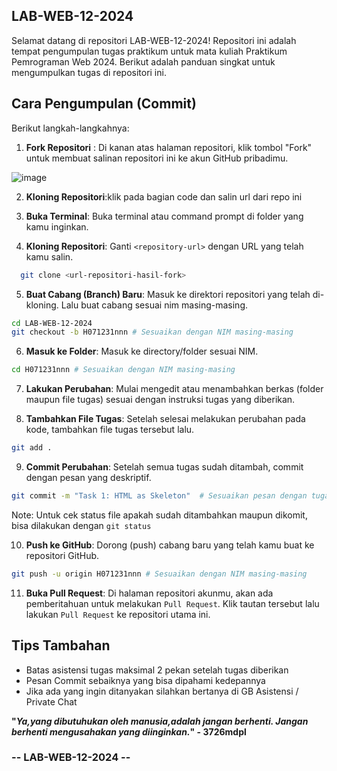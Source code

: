## LAB-WEB-12-2024
Selamat datang di repositori LAB-WEB-12-2024! Repositori ini adalah tempat pengumpulan tugas praktikum untuk mata kuliah Praktikum Pemrograman Web 2024. Berikut adalah panduan singkat untuk mengumpulkan tugas di repositori ini.

## Cara Pengumpulan (Commit)
Berikut langkah-langkahnya:
1. **Fork Repositori** : Di kanan atas halaman repositori, klik tombol "Fork" untuk membuat salinan repositori ini ke akun GitHub pribadimu.

![image](https://github.com/user-attachments/assets/dcb3f9aa-3b44-48e7-9fe9-e2fb55b01cbd)

2. **Kloning Repositori**:klik pada bagian code dan salin url dari repo ini

3. **Buka Terminal**: Buka terminal atau command prompt di folder yang kamu inginkan.

4. **Kloning Repositori**: Ganti `<repository-url>` dengan URL yang telah kamu salin.

```bash
  git clone <url-repositori-hasil-fork>
```

5. **Buat Cabang (Branch) Baru**: Masuk ke direktori repositori yang telah di-kloning. Lalu buat cabang sesuai nim masing-masing.

```bash
cd LAB-WEB-12-2024
git checkout -b H071231nnn # Sesuaikan dengan NIM masing-masing
```

6. **Masuk ke Folder**: Masuk ke directory/folder sesuai NIM.

```bash
cd H071231nnn # Sesuaikan dengan NIM masing-masing
```

7. **Lakukan Perubahan**: Mulai mengedit atau menambahkan berkas (folder maupun file tugas) sesuai dengan instruksi tugas yang diberikan.

8. **Tambahkan File Tugas**: Setelah selesai melakukan perubahan pada kode, tambahkan file tugas tersebut lalu.

```bash
git add .
```

9. **Commit Perubahan**: Setelah semua tugas sudah ditambah, commit dengan pesan yang deskriptif.

```bash
git commit -m "Task 1: HTML as Skeleton"  # Sesuaikan pesan dengan tugas yang kamu kumpulkan
```

Note: Untuk cek status file apakah sudah ditambahkan maupun dikomit, bisa dilakukan dengan `git status`

10. **Push ke GitHub**: Dorong (push) cabang baru yang telah kamu buat ke repositori GitHub.

```bash
git push -u origin H071231nnn # Sesuaikan dengan NIM masing-masing
```

11. **Buka Pull Request**: Di halaman repositori akunmu, akan ada pemberitahuan untuk melakukan `Pull Request`. Klik tautan tersebut lalu lakukan `Pull Request` ke repositori utama ini.

## Tips Tambahan

- Batas asistensi tugas maksimal 2 pekan setelah tugas diberikan
- Pesan Commit sebaiknya yang bisa dipahami kedepannya
- Jika ada yang ingin ditanyakan silahkan bertanya di GB Asistensi / Private Chat

**"*Ya,yang dibutuhukan oleh manusia,adalah jangan berhenti. Jangan berhenti mengusahakan yang diinginkan.*" - 3726mdpl**


### -- LAB-WEB-12-2024 --

